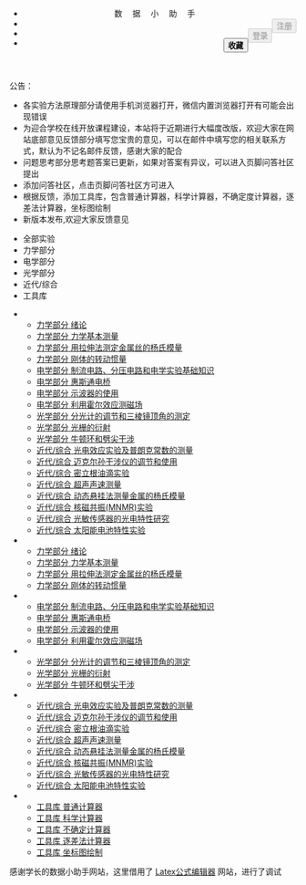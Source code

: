 <!doctype html>
<html lang="zh-CN">
<head>
    <meta charset="UTF-8">
    <title>数据小助手 ---数据处理修复版本</title>
    <meta name="keywords" content="数据小助手 大学物理 实验数据处理 在线计算器 物理实验 数据处理 不确定度 误差分析" />
    <meta name="description" content="数据小助手是一套完善的物理实验辅助学习系统，包含实验文档，实验仪器，数据处理，问题思考等内容，全面辅助学生快捷完成物理实验相关工作" />
    <meta http-equiv="Content-Type" content="text/html; charset=utf-8" />
    <meta name="viewport" content="width=device-width, initial-scale=1.0">
    <meta http-equiv="X-UA-Compatible" content="IE=edge">
    <meta name="renderer" content="webkit">
    <link rel = "Shortcut Icon" href="static/common/favicon.ico"/>
    <!--引入css文件-->
    <style>@font-face {font-family: 'FontAwesome';src: url('static/common/fonts/fontawesome-webfont-v=4.4.0.eot');src: url('static/common/fonts/fontawesome-webfont-.eot#iefix&v=4.4.0') format('embedded-opentype'), url('static/common/fonts/fontawesome-webfont-v=4.4.0.woff2') format('woff2'), url('static/common/fonts/fontawesome-webfont-v=4.4.0.woff') format('woff'), url('static/common/fonts/fontawesome-webfont-v=4.4.0.ttf') format('truetype'), url('static/common/fonts/fontawesome-webfont-v=4.4.0.svg#fontawesomeregular') format('svg');font-weight: normal;font-style: normal;}</style>
    <link rel="stylesheet" href="static/common/css/main.css">
    <link rel="stylesheet" href="static/default/css/base.css"/>
    <link rel="stylesheet" href="static/common/css/animate.min.css"/>
        <!--引入JavaScript文件-->
    <script>const Latex_host = "https://latex.codecogs.com/gif.latex?";</script>
    <script src="static/common/js/jquery.min.js"></script>
    <script src="static/common/js/main.js"></script>
    <script src="static/common/js/respond.js"></script>
    <script src="static/default/js/main.js"></script>
    <script src="static/default/js/test.js"></script>
    </head>
<body>
<header class="container-layout bg-black fixed-top-left border-bottom border-black">
    <div class="container">
        <ul class="line button-group">
            <li class="xb5 xm5 xs7 xl8 text-white" style="letter-spacing: 18px;">数据小助手</li>
            <li class="xb1 xm2 xm1-move xb4-move hidden-s hidden-l margin-small-top"><button id="header_button_1" class="button bg-sub x11 x1-move text-big" style="float: right" disabled="disabled"><strong>注册</strong></button></li>
            <li class="xb1 xm2 margin-small-top hidden-s hidden-l"><button id="header_button_2" class="button bg-yellow x11 x1-move text-big" style="float: right" disabled="disabled"><strong>登录</strong></button></li>
            <li class="xb1 xm2 margin-small-top hidden-s hidden-l"><button id="header_button_3" class="button bg-green x11 x1-move text-big" style="float: right;"><strong>收藏</strong></button></li>
        </ul>
    </div>
</header>
<div id="null-nav"></div>
<div class="container">
    <div id="notice-nav" class="bg-main margin-bottom text-big">
        <div id="time" class="hidden-l hidden-s xm2 xb2 text-white text-center"></div>
        <div class="text-red xl2 xs2 xm1 xl1 text-right">公告：</div>
        <div id="notice" class="xl10 xs10 xm9 xl9">
            <ul>
                                    <li>各实验方法原理部分请使用手机浏览器打开，微信内置浏览器打开有可能会出现错误</li>
                                    <li>为迎合学校在线开放课程建设，本站将于近期进行大幅度改版，欢迎大家在网站底部意见反馈部分填写您宝贵的意见，可以在邮件中填写您的相关联系方式，默认为不记名邮件反馈，感谢大家的配合</li>
                                    <li>问题思考部分思考题答案已更新，如果对答案有异议，可以进入页脚问答社区提出</li>
                                    <li>添加问答社区，点击页脚问答社区方可进入</li>
                                    <li>根据反馈，添加工具库，包含普通计算器，科学计算器，不确定度计算器，逐差法计算器，坐标图绘制</li>
                                    <li>新版本发布,欢迎大家反馈意见</li>
                            </ul>
        </div>
    </div>
    <div class="margin-top">
        <ul id="tab" class="bg-gray">
            <li class="xb1 xm1 xs2 xl2 tab-nav current-nav">全部实验</li>
            <li class="xb1 xm1 xs2 xl2 tab-nav">力学部分</li>
            <li class="xb1 xm1 xs2 xl2 tab-nav">电学部分</li>
            <li class="xb1 xm1 xs2 xl2 tab-nav">光学部分</li>
            <li class="xb1 xm1 xs2 xl2 tab-nav">近代/综合</li>
            <li class="xb1 xm1 xs2 xl2 tab-nav">工具库</li>
        </ul>
        <ul>
            <li class="tab-content current-content">
                <!--            引入内容-->
                <ul id="tab-content-1" class="line container-menu">
                                            <li class="xb3 xl3 xm4 xl6 padding-small">
                            <a target="_blank" href="experiment/10000.html">
                                <div class="border  padding-small">
                                    <span class="x12 text-center text-white text-huge">力学部分</span>
                                <span class="x12 text-center text-large padding-large-top">
                                                                        绪论
                                </span>
                                                                    </div>
                            </a>
                        </li>
                                            <li class="xb3 xl3 xm4 xl6 padding-small">
                            <a target="_blank" href="experiment/10001.html">
                                <div class="border  padding-small">
                                    <span class="x12 text-center text-white text-huge">力学部分</span>
                                <span class="x12 text-center text-large padding-large-top">
                                                                        力学基本测量
                                </span>
                                                                    </div>
                            </a>
                        </li>
                                            <li class="xb3 xl3 xm4 xl6 padding-small">
                            <a target="_blank" href="experiment/10002.html">
                                <div class="border  padding-small">
                                    <span class="x12 text-center text-white text-huge">力学部分</span>
                                <span class="x12 text-center text-large padding-large-top">
                                                                        用拉伸法测定金属丝的杨氏模量
                                </span>
                                                                    </div>
                            </a>
                        </li>
                                            <li class="xb3 xl3 xm4 xl6 padding-small">
                            <a target="_blank" href="experiment/10004.html">
                                <div class="border  padding-small">
                                    <span class="x12 text-center text-white text-huge">力学部分</span>
                                <span class="x12 text-center text-large padding-large-top">
                                                                        刚体的转动惯量
                                </span>
                                                                    </div>
                            </a>
                        </li>
                                            <li class="xb3 xl3 xm4 xl6 padding-small">
                            <a target="_blank" href="experiment/10006.html">
                                <div class="border  padding-small">
                                    <span class="x12 text-center text-white text-huge">电学部分</span>
                                <span class="x12 text-center text-large padding-large-top">
                                                                        制流电路、分压电路和电学实验基础知识
                                </span>
                                                                    </div>
                            </a>
                        </li>
                                            <li class="xb3 xl3 xm4 xl6 padding-small">
                            <a target="_blank" href="experiment/10007.html">
                                <div class="border  padding-small">
                                    <span class="x12 text-center text-white text-huge">电学部分</span>
                                <span class="x12 text-center text-large padding-large-top">
                                                                        惠斯通电桥
                                </span>
                                                                    </div>
                            </a>
                        </li>
                                            <li class="xb3 xl3 xm4 xl6 padding-small">
                            <a target="_blank" href="experiment/10010.html">
                                <div class="border  padding-small">
                                    <span class="x12 text-center text-white text-huge">电学部分</span>
                                <span class="x12 text-center text-large padding-large-top">
                                                                        示波器的使用
                                </span>
                                                                    </div>
                            </a>
                        </li>
                                            <li class="xb3 xl3 xm4 xl6 padding-small">
                            <a target="_blank" href="experiment/10011.html">
                                <div class="border  padding-small">
                                    <span class="x12 text-center text-white text-huge">电学部分</span>
                                <span class="x12 text-center text-large padding-large-top">
                                                                        利用霍尔效应测磁场
                                </span>
                                                                    </div>
                            </a>
                        </li>
                                            <li class="xb3 xl3 xm4 xl6 padding-small">
                            <a target="_blank" href="experiment/10014.html">
                                <div class="border  padding-small">
                                    <span class="x12 text-center text-white text-huge">光学部分</span>
                                <span class="x12 text-center text-large padding-large-top">
                                                                        分光计的调节和三棱镜顶角的测定
                                </span>
                                                                    </div>
                            </a>
                        </li>
                                            <li class="xb3 xl3 xm4 xl6 padding-small">
                            <a target="_blank" href="experiment/10015.html">
                                <div class="border  padding-small">
                                    <span class="x12 text-center text-white text-huge">光学部分</span>
                                <span class="x12 text-center text-large padding-large-top">
                                                                        光栅的衍射
                                </span>
                                                                    </div>
                            </a>
                        </li>
                                            <li class="xb3 xl3 xm4 xl6 padding-small">
                            <a target="_blank" href="experiment/10017.html">
                                <div class="border  padding-small">
                                    <span class="x12 text-center text-white text-huge">光学部分</span>
                                <span class="x12 text-center text-large padding-large-top">
                                                                        牛顿环和劈尖干涉
                                </span>
                                                                    </div>
                            </a>
                        </li>
                                            <li class="xb3 xl3 xm4 xl6 padding-small">
                            <a target="_blank" href="experiment/10018.html">
                                <div class="border  padding-small">
                                    <span class="x12 text-center text-white text-huge">近代/综合</span>
                                <span class="x12 text-center text-large padding-large-top">
                                                                        光电效应实验及普朗克常数的测量
                                </span>
                                                                    </div>
                            </a>
                        </li>
                                            <li class="xb3 xl3 xm4 xl6 padding-small">
                            <a target="_blank" href="experiment/10019.html">
                                <div class="border  padding-small">
                                    <span class="x12 text-center text-white text-huge">近代/综合</span>
                                <span class="x12 text-center text-large padding-large-top">
                                                                        迈克尔孙干涉仪的调节和使用
                                </span>
                                                                    </div>
                            </a>
                        </li>
                                            <li class="xb3 xl3 xm4 xl6 padding-small">
                            <a target="_blank" href="experiment/10020.html">
                                <div class="border  padding-small">
                                    <span class="x12 text-center text-white text-huge">近代/综合</span>
                                <span class="x12 text-center text-large padding-large-top">
                                                                        密立根油滴实验
                                </span>
                                                                    </div>
                            </a>
                        </li>
                                            <li class="xb3 xl3 xm4 xl6 padding-small">
                            <a target="_blank" href="experiment/10021.html">
                                <div class="border  padding-small">
                                    <span class="x12 text-center text-white text-huge">近代/综合</span>
                                <span class="x12 text-center text-large padding-large-top">
                                                                        超声声速测量
                                </span>
                                                                    </div>
                            </a>
                        </li>
                                            <li class="xb3 xl3 xm4 xl6 padding-small">
                            <a target="_blank" href="experiment/10022.html">
                                <div class="border  padding-small">
                                    <span class="x12 text-center text-white text-huge">近代/综合</span>
                                <span class="x12 text-center text-large padding-large-top">
                                                                        动态悬挂法测量金属的杨氏模量
                                </span>
                                                                    </div>
                            </a>
                        </li>
                                            <li class="xb3 xl3 xm4 xl6 padding-small">
                            <a target="_blank" href="experiment/10023.html">
                                <div class="border  padding-small">
                                    <span class="x12 text-center text-white text-huge">近代/综合</span>
                                <span class="x12 text-center text-large padding-large-top">
                                                                        核磁共振(MNMR)实验
                                </span>
                                                                    </div>
                            </a>
                        </li>
                                            <li class="xb3 xl3 xm4 xl6 padding-small">
                            <a target="_blank" href="experiment/10026.html">
                                <div class="border  padding-small">
                                    <span class="x12 text-center text-white text-huge">近代/综合</span>
                                <span class="x12 text-center text-large padding-large-top">
                                                                        光敏传感器的光电特性研究
                                </span>
                                                                    </div>
                            </a>
                        </li>
                                            <li class="xb3 xl3 xm4 xl6 padding-small">
                            <a target="_blank" href="experiment/10027.html">
                                <div class="border  padding-small">
                                    <span class="x12 text-center text-white text-huge">近代/综合</span>
                                <span class="x12 text-center text-large padding-large-top">
                                                                        太阳能电池特性实验
                                </span>
                                                                    </div>
                            </a>
                        </li>
                                    </ul>
                <!--            引入内容结束-->
            </li>
            <li class="tab-content">
                <!--            引入内容-->
                <ul id="tab-content-2" class="line container-menu">
                                                                        <li class="xb3 xl3 xm4 xl6 padding-small">
                                <a target="_blank" href="experiment/10000.html">
                                    <div class="border  padding-small">
                                        <span class="x12 text-center text-white text-huge">力学部分</span>
                                <span class="x12 text-center text-large padding-large-top">
                                    绪论
                                </span>
                                                                            </div>
                                </a>
                            </li>
                                                                                                <li class="xb3 xl3 xm4 xl6 padding-small">
                                <a target="_blank" href="experiment/10001.html">
                                    <div class="border  padding-small">
                                        <span class="x12 text-center text-white text-huge">力学部分</span>
                                <span class="x12 text-center text-large padding-large-top">
                                    力学基本测量
                                </span>
                                                                            </div>
                                </a>
                            </li>
                                                                                                <li class="xb3 xl3 xm4 xl6 padding-small">
                                <a target="_blank" href="experiment/10002.html">
                                    <div class="border  padding-small">
                                        <span class="x12 text-center text-white text-huge">力学部分</span>
                                <span class="x12 text-center text-large padding-large-top">
                                    用拉伸法测定金属丝的杨氏模量
                                </span>
                                                                            </div>
                                </a>
                            </li>
                                                                                                <li class="xb3 xl3 xm4 xl6 padding-small">
                                <a target="_blank" href="experiment/10004.html">
                                    <div class="border  padding-small">
                                        <span class="x12 text-center text-white text-huge">力学部分</span>
                                <span class="x12 text-center text-large padding-large-top">
                                    刚体的转动惯量
                                </span>
                                                                            </div>
                                </a>
                            </li>
                                                                                                                                                                                                                                                                                                                                                                                                                                                                                                                                                                                                                                                                                                                                                </ul>
                <!--            引入内容结束-->
            </li>
            <li class="tab-content">
                <!--            引入内容-->
                <ul id="tab-content-3" class="line container-menu">
                                                                                                                                                                                                                                                        <li class="xb3 xl3 xm4 xl6 padding-small">
                                <a target="_blank" href="experiment/10006.html">
                                    <div class="border  padding-small">
                                        <span class="x12 text-center text-white text-huge">电学部分</span>
                                <span class="x12 text-center text-large padding-large-top">
                                    制流电路、分压电路和电学实验基础知识
                                </span>
                                                                            </div>
                                </a>
                            </li>
                                                                                                <li class="xb3 xl3 xm4 xl6 padding-small">
                                <a target="_blank" href="experiment/10007.html">
                                    <div class="border  padding-small">
                                        <span class="x12 text-center text-white text-huge">电学部分</span>
                                <span class="x12 text-center text-large padding-large-top">
                                    惠斯通电桥
                                </span>
                                                                            </div>
                                </a>
                            </li>
                                                                                                <li class="xb3 xl3 xm4 xl6 padding-small">
                                <a target="_blank" href="experiment/10010.html">
                                    <div class="border  padding-small">
                                        <span class="x12 text-center text-white text-huge">电学部分</span>
                                <span class="x12 text-center text-large padding-large-top">
                                    示波器的使用
                                </span>
                                                                            </div>
                                </a>
                            </li>
                                                                                                <li class="xb3 xl3 xm4 xl6 padding-small">
                                <a target="_blank" href="experiment/10011.html">
                                    <div class="border  padding-small">
                                        <span class="x12 text-center text-white text-huge">电学部分</span>
                                <span class="x12 text-center text-large padding-large-top">
                                    利用霍尔效应测磁场
                                </span>
                                                                            </div>
                                </a>
                            </li>
                                                                                                                                                                                                                                                                                                                                                                                                                                                                                                                                                                </ul>
                <!--            引入内容结束-->
            </li>
            <li class="tab-content">
                <!--            引入内容-->
                <ul id="tab-content-4" class="line container-menu">
                                                                                                                                                                                                                                                                                                                                                                                                                                        <li class="xb3 xl3 xm4 xl6 padding-small">
                                <a target="_blank" href="experiment/10014.html">
                                    <div class="border  padding-small">
                                        <span class="x12 text-center text-white text-huge">光学部分</span>
                                <span class="x12 text-center text-large padding-large-top">
                                    分光计的调节和三棱镜顶角的测定
                                </span>
                                                                            </div>
                                </a>
                            </li>
                                                                                                <li class="xb3 xl3 xm4 xl6 padding-small">
                                <a target="_blank" href="experiment/10015.html">
                                    <div class="border  padding-small">
                                        <span class="x12 text-center text-white text-huge">光学部分</span>
                                <span class="x12 text-center text-large padding-large-top">
                                    光栅的衍射
                                </span>
                                                                            </div>
                                </a>
                            </li>
                                                                                                <li class="xb3 xl3 xm4 xl6 padding-small">
                                <a target="_blank" href="experiment/10017.html">
                                    <div class="border  padding-small">
                                        <span class="x12 text-center text-white text-huge">光学部分</span>
                                <span class="x12 text-center text-large padding-large-top">
                                    牛顿环和劈尖干涉
                                </span>
                                                                            </div>
                                </a>
                            </li>
                                                                                                                                                                                                                                                                                                                                                                                                                            </ul>
                <!--            引入内容结束-->
            </li>
            <li class="tab-content">
                <!--            引入内容-->
                <ul id="tab-content-5" class="line container-menu">
                                                                                                                                                                                                                                                                                                                                                                                                                                                                                                                                                                            <li class="xb3 xl3 xm4 xl6 padding-small">
                                <a target="_blank" href="experiment/10018.html">
                                    <div class="border  padding-small">
                                        <span class="x12 text-center text-white text-huge">近代/综合</span>
                                <span class="x12 text-center text-large padding-large-top">
                                    光电效应实验及普朗克常数的测量
                                </span>
                                                                            </div>
                                </a>
                            </li>
                                                                                                <li class="xb3 xl3 xm4 xl6 padding-small">
                                <a target="_blank" href="experiment/10019.html">
                                    <div class="border  padding-small">
                                        <span class="x12 text-center text-white text-huge">近代/综合</span>
                                <span class="x12 text-center text-large padding-large-top">
                                    迈克尔孙干涉仪的调节和使用
                                </span>
                                                                            </div>
                                </a>
                            </li>
                                                                                                <li class="xb3 xl3 xm4 xl6 padding-small">
                                <a target="_blank" href="experiment/10020.html">
                                    <div class="border  padding-small">
                                        <span class="x12 text-center text-white text-huge">近代/综合</span>
                                <span class="x12 text-center text-large padding-large-top">
                                    密立根油滴实验
                                </span>
                                                                            </div>
                                </a>
                            </li>
                                                                                                <li class="xb3 xl3 xm4 xl6 padding-small">
                                <a target="_blank" href="experiment/10021.html">
                                    <div class="border  padding-small">
                                        <span class="x12 text-center text-white text-huge">近代/综合</span>
                                <span class="x12 text-center text-large padding-large-top">
                                    超声声速测量
                                </span>
                                                                            </div>
                                </a>
                            </li>
                                                                                                <li class="xb3 xl3 xm4 xl6 padding-small">
                                <a target="_blank" href="experiment/10022.html">
                                    <div class="border  padding-small">
                                        <span class="x12 text-center text-white text-huge">近代/综合</span>
                                <span class="x12 text-center text-large padding-large-top">
                                    动态悬挂法测量金属的杨氏模量
                                </span>
                                                                            </div>
                                </a>
                            </li>
                                                                                                <li class="xb3 xl3 xm4 xl6 padding-small">
                                <a target="_blank" href="experiment/10023.html">
                                    <div class="border  padding-small">
                                        <span class="x12 text-center text-white text-huge">近代/综合</span>
                                <span class="x12 text-center text-large padding-large-top">
                                    核磁共振(MNMR)实验
                                </span>
                                                                            </div>
                                </a>
                            </li>
                                                                                                <li class="xb3 xl3 xm4 xl6 padding-small">
                                <a target="_blank" href="experiment/10026.html">
                                    <div class="border  padding-small">
                                        <span class="x12 text-center text-white text-huge">近代/综合</span>
                                <span class="x12 text-center text-large padding-large-top">
                                    光敏传感器的光电特性研究
                                </span>
                                                                            </div>
                                </a>
                            </li>
                                                                                                <li class="xb3 xl3 xm4 xl6 padding-small">
                                <a target="_blank" href="experiment/10027.html">
                                    <div class="border  padding-small">
                                        <span class="x12 text-center text-white text-huge">近代/综合</span>
                                <span class="x12 text-center text-large padding-large-top">
                                    太阳能电池特性实验
                                </span>
                                                                            </div>
                                </a>
                            </li>
                                                            </ul>
                <!--            引入内容结束-->
            </li>
            <li class="tab-content">
                <!--            引入内容-->
                <ul id="tab-content-3" class="line container-menu">
                    <li class="xb3 xl3 xm4 xl6 padding-small">
                        <a target="_blank" href="tools/putong.html">
                            <div class="border  padding-small">
                                <span class="x12 text-center text-white text-huge">工具库</span>
                                <span class="x12 text-center text-large padding-large-top">
                                    普通计算器
                                </span>
                            </div>
                        </a>
                    </li>
                    <li class="xb3 xl3 xm4 xl6 padding-small">
                        <a target="_blank" href="tools/science.html">
                            <div class="border  padding-small">
                                <span class="x12 text-center text-white text-huge">工具库</span>
                                <span class="x12 text-center text-large padding-large-top">
                                    科学计算器
                                </span>
                            </div>
                        </a>
                    </li>
                    <li class="xb3 xl3 xm4 xl6 padding-small">
                        <a target="_blank" href="tools/bqd.html">
                            <div class="border  padding-small">
                                <span class="x12 text-center text-white text-huge">工具库</span>
                                <span class="x12 text-center text-large padding-large-top">
                                    不确定计算器
                                </span>
                            </div>
                        </a>
                    </li>
                    <li class="xb3 xl3 xm4 xl6 padding-small">
                        <a target="_blank" href="tools/zhucha.html">
                            <div class="border  padding-small">
                                <span class="x12 text-center text-white text-huge">工具库</span>
                                <span class="x12 text-center text-large padding-large-top">
                                    逐差法计算器
                                </span>
                            </div>
                        </a>
                    </li>
                    <li class="xb3 xl3 xm4 xl6 padding-small">
                        <a target="_blank" href="tools/zuobiao.html">
                            <div class="border  padding-small">
                                <span class="x12 text-center text-white text-huge">工具库</span>
                                <span class="x12 text-center text-large padding-large-top">
                                    坐标图绘制
                                </span>
                            </div>
                        </a>
                    </li>
                </ul>
                <!--            引入内容结束-->
            </li>
        </ul>
    </div>
</div>
    <div class="container-layout margin-big-top margin-large-bottom">
        <div class="border-top padding-top">
            <div class="text-center">
                <ul class="nav nav-inline">
                </ul>
            </div>
            <div class="text-center height-big">
                感谢学长的数据小助手网站，这里借用了 <a href="https://www.codecogs.com/latex/eqneditor.php?lang=zh-cn">Latex公式编辑器</a> 网站，进行了调试</div>
        </div>
        <script type="text/javascript">var cnzz_protocol = (("https:" == document.location.protocol) ? " https://" : " http://");document.write(unescape("%3Cspan id='cnzz_stat_icon_1256816682'%3E%3C/span%3E%3Cscript src='" + cnzz_protocol + "s11.cnzz.com/z_stat.php%3Fid%3D1256816682%26show%3Dpic' type='text/javascript'%3E%3C/script%3E"));</script>
    </div>

<script>window._bd_share_config={"common":{"bdSnsKey":{},"bdText":"","bdMini":"2","bdMiniList":["mshare","qzone","sqq","weixin","tieba","tsina","tqq","bdysc","renren","bdxc","kaixin001","tqf","douban","bdhome","thx","ibaidu","mogujie","fx","youdao","sdo","qingbiji","people","mail","isohu","ty","fbook","twi","linkedin","h163","evernotecn","copy"],"bdPic":"","bdStyle":"0","bdSize":"16"},"slide":{"type":"slide","bdImg":"2","bdPos":"right","bdTop":"37.5"}};with(document)0[(getElementsByTagName('head')[0]||body).appendChild(createElement('script')).src='http://bdimg.share.baidu.com/static/api/js/share.js?v=89860593.js?cdnversion='+~(-new Date()/36e5)];</script>
</body>
</html>
